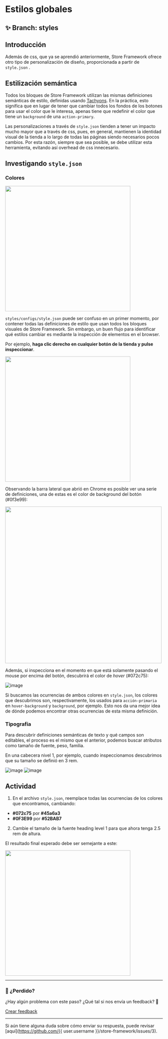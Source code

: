 # Estilos globales

## :sparkles: **Branch:** styles

## Introducción

Además de css, que ya se aprendió anteriormente, Store Framework ofrece otro tipo de personalización de diseño, proporcionada a partir de `style.json` .

## Estilización semántica

Todos los bloques de Store Framework utilizan las mismas definiciones semánticas de estilo, definidas usando [Tachyons](https://tachyons.io/). En la práctica, esto significa que en lugar de tener que cambiar todos los fondos de los botones para usar el color que le interesa, apenas tiene que redefinir el color que tiene un `background` de una `action-primary`.

Las personalizaciones a través de `style.json` tienden a tener un impacto mucho mayor que a través de css, pues, en general, mantienen la identidad visual de la tienda a lo largo de todas las páginas siendo necesarios pocos cambios. Por esta razón, siempre que sea posible, se debe utilizar esta herramienta, evitando así overhead de css innecesario.

## Investigando `style.json`

### Colores

<img src="https://user-images.githubusercontent.com/18701182/69848546-24fa6380-1259-11ea-9978-9020222ed77e.png" width="400" />

`styles/configs/style.json` puede ser confuso en un primer momento, por contener todas las definiciones de estilo que usan todos los bloques visuales de Store Framework. Sin embargo, un buen flujo para identificar qué estilos cambiar es mediante la inspección de elementos en el browser.

Por ejemplo, **haga clic derecho en cualquier botón de la tienda y pulse inspeccionar**.

<img src="https://user-images.githubusercontent.com/18701182/69848770-b36ee500-1259-11ea-882a-b2ac5ebdde4d.png" width="400" />

Observando la barra lateral que abrió en Chrome es posible ver una serie de definiciones, una de estas es el color de background del botón (#0f3e99):

<img src="https://user-images.githubusercontent.com/18701182/69849050-77884f80-125a-11ea-87d2-7a148fd56787.png" width="500" />

Además, si inspecciona en el momento en que está solamente pasando el mouse por encima del botón, descubrirá el color de *hover* (#072c75):

![image](https://user-images.githubusercontent.com/18701182/69849774-5f193480-125c-11ea-82e2-f118c8014287.png)

Si buscamos las ocurrencias de ambos colores en `style.json`, los colores que descubrimos son, respectivamente, los usados para `acción-primaria` en `hover-background` y `background`, por ejemplo. Esto nos da una mejor idea de dónde podemos encontrar otras ocurrencias de esta misma definición.

### Tipografía

Para descubrir definiciones semánticas de texto y qué campos son editables, el proceso es el mismo que el anterior, podemos buscar atributos como tamaño de fuente, peso, familia.

En una cabecera nivel 1, por ejemplo, cuando inspeccionamos descubrimos que su tamaño se definió en 3 rem.


![image](https://user-images.githubusercontent.com/18701182/69850262-ab18a900-125d-11ea-8ba8-e6a64874ca04.png)
![image](https://user-images.githubusercontent.com/18701182/69850281-b1a72080-125d-11ea-8c46-302b6a4f9749.png)

## Actividad

1. En el archivo `style.json`, reemplace todas las ocurrencias de los colores que encontramos, cambiando:
  - **#072c75** por **#45a6a3**
  - **#0F3E99** por **#52BAB7**
2. Cambie el tamaño de la fuente heading level 1 para que ahora tenga 2.5 rem de altura.

El resultado final esperado debe ser semejante a este:

<img src="https://user-images.githubusercontent.com/18701182/69850673-8b35b500-125e-11ea-824b-3f3f3235e575.png" width="400" />

---

### :no_entry_sign: ¿Perdido? 

¿Hay algún problema con este paso? ¿Qué tal si nos envía un feedback? :pray:

[Crear feedback](https://docs.google.com/forms/d/e/1FAIpQLSeaWrm0Hogm-txm5Ww6mUa68eDuE3WnpFjUSVJ3Wi3dnmCb7A/viewform?usp=pp_url&entry.1784529524=Estilos+globais) 

----

Si aún tiene alguna duda sobre cómo enviar su respuesta, puede revisar [aquí](https://github.com/{{ user.username }}/store-framework/issues/3).
